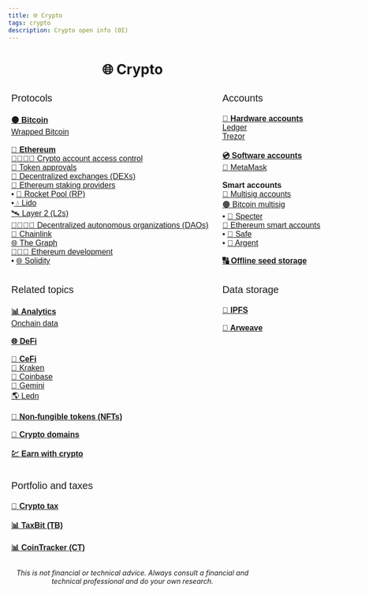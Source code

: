```yaml
---
title: 🌐 Crypto
tags: crypto
description: Crypto open info (OI)
---
```


<h1 style="text-align: center;">🌐 Crypto</h1>

<!-- Protocols and Accounts -->

<style type="text/css">
.tg  {border-collapse:collapse;border-spacing:0;}
.tg td{border-color:black;border-style:solid;border-width:1px;font-family:Arial, sans-serif;font-size:14px;
  overflow:hidden;padding:10px 5px;word-break:normal;}
.tg th{border-color:black;border-style:solid;border-width:1px;font-family:Arial, sans-serif;font-size:14px;
  font-weight:normal;overflow:hidden;padding:10px 5px;word-break:normal;}
.tg .tg-t0vf{border-color:#ffffff;font-size:100%;text-align:left;vertical-align:top}
.tg .tg-e5wj{border-color:#ffffff;font-size:20px;text-align:left;vertical-align:top}
</style>
<table class="tg" style="undefined;table-layout: fixed; width: 756px">
<colgroup>
<col style="width: 429px">
<col style="width: 327px">
</colgroup>
<thead>
  <tr>
    <th class="tg-e5wj">Protocols</th>
    <th class="tg-e5wj">Accounts</th>
  </tr>
</thead>
<tbody>
  <tr>
    <td class="tg-t0vf"><a href="https://docs.google.com/document/d/1XOdxtc2CQAOJJAbbIjWwhxwlymFc_GfTrw4GOrOWFeY/edit#heading=h.61c37c1ys81r" target="_blank" rel="noopener noreferrer"><span style="font-weight:bold">🟠 Bitcoin</span></a><br><a href="https://docs.google.com/document/d/1kmrppy6Zf_cKb6kNPIBN9YLP6ROYY5h6VL-FnCSPybE/edit#heading=h.ixnf8s214749" target="_blank" rel="noopener noreferrer">Wrapped Bitcoin</a><br><br><a href="https://docs.google.com/document/d/1pfGXa-DCOBQ6Ed7w1Q_XNaTtiUwuWRQSLgJ6vZ4v85I/edit#heading=h.mxo02mby3apr" target="_blank" rel="noopener noreferrer"><span style="font-weight:bold">🔷 Ethereum</span></a><br><a href="https://hackmd.io/@openinfo/crypto-access-control" target="_blank" rel="noopener noreferrer">🫱🏻‍🫲🏼 Crypto account access control</a><br><a href="https://docs.google.com/document/d/1uPMUppk7BZ5ZLmLx0ht0RPrneDTyiXKAfr2kV9YK_C4/edit" target="_blank" rel="noopener noreferrer">🚦 Token approvals</a><br><a href="https://docs.google.com/document/d/1vMpI2grJKnK9sS36S2e4O0rH0_m79soOPEAUt5T2DAg/edit#heading=h.v206s4c2zglh" target="_blank" rel="noopener noreferrer">🔹 Decentralized exchanges (DEXs)</a><br><a href="https://docs.google.com/document/u/0/d/1Pe3VinJoScxqMk4l2aAFk4FMUE_qEdLZMYfmqCnICuM/edit" target="_blank" rel="noopener noreferrer">🏦 Ethereum staking providers</a><br><span style="font-style:normal">• </span><a href="https://docs.google.com/document/d/1BJi0R1Ud6AH1dr-_Oy4pV5PjWX7u81-Qz4jBtLmG8Zw/edit#heading=h.f1gy0tusu7q" target="_blank" rel="noopener noreferrer">🚀 Rocket Pool (RP)</a><br><span style="font-style:normal">•</span><a href="https://docs.google.com/document/d/1qt1qVa9MfMaFCmAVEMOTvRg2caQJweo0X8BgbfQpLtk/edit#heading=h.35apdo3jedck" target="_blank" rel="noopener noreferrer"> 💧 Lido</a><br><a href="https://docs.google.com/document/d/1-p3-EO2xev0cWcJs4z4gzf5mXUQ1lyOmxI-JDyebS54/edit#heading=h.vh0mleuq6qjm" target="_blank" rel="noopener noreferrer">🛰️ Layer 2 (L2s)</a><br><a href="https://hackmd.io/@openinfo/daos" target="_blank" rel="noopener noreferrer">🫱🏻‍🫲🏾 Decentralized autonomous organizations (DAOs)</a><br><a href="https://docs.google.com/document/d/1uWd-_mGNKCY8jAyDLrRYP6-BFQVv5r4yIm9Bh_MKaug/edit#heading=h.r7xrfg9nz4ut" target="_blank" rel="noopener noreferrer">🔗 Chainlink</a><br><a href="https://docs.google.com/document/d/1KSf1VWvU1nK5vIPG7fIqn2q30L_qIathgqxteMdIqVY/edit#heading=h.s7dugc112q20" target="_blank" rel="noopener noreferrer">🌐 The Graph</a><br><a href="https://docs.google.com/document/d/1cxwnuZ0Jl8RfDquxTHivkt_utPiK3RvD_jcb_tpv6ic/edit#heading=h.v59ti8ar5fb2" target="_blank" rel="noopener noreferrer">👩🏻‍💻 Ethereum development</a><br>• <a href="https://docs.google.com/document/d/1dcDwvSnsXiGroFE72fx5AEJ865BeMJmYNOTwbqh5v2A/edit#heading=h.idivo1mjuina" target="_blank" rel="noopener noreferrer">🌐 Solidity</a></td>
    <td class="tg-t0vf"><a href="https://docs.google.com/document/d/1_E7RjMZAfkoNH7ZqF63p9ZUWpeKXzo9QC9L32K3raPs" target="_blank" rel="noopener noreferrer"><span style="font-weight:bold">🏦 Hardware accounts</span></a><br><a href="https://docs.google.com/document/d/17j_9Qpc2qB5dqYWTP20TAnqWHbmjx1NkPdgGDZo1M2Y/edit#heading=h.9jfodn40cp0d" target="_blank" rel="noopener noreferrer"><span style="font-weight:400;font-style:normal;text-decoration:underline">Ledger</span></a><br><a href="https://docs.google.com/document/d/1Gr9ogLVNu9f7CL852RUfy6iEtKSV29P3gsyT3VKuhus/edit#heading=h.mx9rykw2cg7i" target="_blank" rel="noopener noreferrer"><span style="font-weight:400;font-style:normal;text-decoration:underline">Trezor</span></a><br><br><a href="https://docs.google.com/document/d/11HKTi5Z3HTFrn7sejQckkkmreA3zzfKwhEQyOudnD8g/edit#heading=h.i6hgh1nbdhb4" target="_blank" rel="noopener noreferrer"><span style="font-weight:bold">💿 Software accounts</span></a><br><a href="https://docs.google.com/document/d/12SxCBnZ18YjKYg7f6xzlaqy4GyAS4nih8yrQXpmaoac" target="_blank" rel="noopener noreferrer">🦊 MetaMask</a><br><br><span style="font-weight:bold">Smart accounts</span><br><a href="https://docs.google.com/document/d/1NCq7kFC49DEgpzSWKfvTMLKT3RWtM7dR8MqCpe6GN54/edit#heading=h.efjur6lopkux" target="_blank" rel="noopener noreferrer">🔑 Multisig accounts</a><br><a href="https://docs.google.com/document/d/1k1Zv6dQqR0H2YYuhOWP7pp5-we3BNRsAnXNRC5Ze1ac/edit" target="_blank" rel="noopener noreferrer">🟠 Bitcoin multisig</a><br><span style="font-style:normal;text-decoration:none">• </span><a href="https://docs.google.com/document/u/0/d/1IT2dTWgQOKm51hDtaTuDRIkDWNf3W5e0x3EnNMn9Ya4/edit" target="_blank" rel="noopener noreferrer">👻 Specter</a><br><a href="https://docs.google.com/document/d/115I9AoCyctAnHOhBxiRXn2kgE-TDk2OfFvcT6vDvLEU/edit" target="_blank" rel="noopener noreferrer">🔷 Ethereum smart accounts</a><br><span style="font-style:normal;text-decoration:none">• </span><a href="http://hackmd.io/@safe/oi" target="_blank" rel="noopener noreferrer">🔰 Safe</a><br><span style="font-style:normal;text-decoration:none">• </span><a href="https://docs.google.com/document/d/1KQFLd714xjcur5LwatU1VTxrDM0doOAgD2N6dl0noKI/edit#heading=h.cltj3ndu311d" target="_blank" rel="noopener noreferrer">🔸 Argent</a><br><br><a href="https://docs.google.com/document/d/1CsJuA82508VA26QGsEJRWI9qzXvlW_ClhZJ2JwYYXQA/edit#heading=h.17yynpykxgk0" target="_blank" rel="noopener noreferrer"><span style="font-weight:bold">🔠 Offline seed storage</span></a></td>
  </tr>
</tbody>
</table>

<!-- Related topics and Data storage -->

<style type="text/css">
.tg  {border-collapse:collapse;border-spacing:0;}
.tg td{border-color:black;border-style:solid;border-width:1px;font-family:Arial, sans-serif;font-size:14px;
  overflow:hidden;padding:10px 5px;word-break:normal;}
.tg th{border-color:black;border-style:solid;border-width:1px;font-family:Arial, sans-serif;font-size:14px;
  font-weight:normal;overflow:hidden;padding:10px 5px;word-break:normal;}
.tg .tg-t0vf{border-color:#ffffff;font-size:100%;text-align:left;vertical-align:top}
.tg .tg-e5wj{border-color:#ffffff;font-size:20px;text-align:left;vertical-align:top}
</style>
<table class="tg" style="undefined;table-layout: fixed; width: 756px">
<colgroup>
<col style="width: 429px">
<col style="width: 327px">
</colgroup>
<thead>
  <tr>
    <th class="tg-e5wj">Related topics</th>
    <th class="tg-e5wj">Data storage</th>
  </tr>
</thead>
<tbody>
  <tr>
    <td class="tg-t0vf"><a href="https://docs.google.com/document/d/1rRiQ3odXKjBXE9KuH9tz51yaXRbuH-4vfHpkBU3fKAk/edit#heading=h.16av4fp09dc0" target="_blank" rel="noopener noreferrer"><span style="font-weight:bold">📊 Analytics</span></a><br><a href="https://docs.google.com/document/d/1lGLNo6CYkWg67dAXPFNtlt2UIazEibHVHwTvIdS38xg" target="_blank" rel="noopener noreferrer">Onchain data</a><br><br><a href="https://docs.google.com/document/d/17d_A-K2glM6mCZYUqCNxtWOcTaLklV_1VGZqNO7kfV8/edit#" target="_blank" rel="noopener noreferrer"><span style="font-weight:bold">🌐 DeFi</span></a><br><br><a href="https://docs.google.com/document/d/1uj3jY4LuaxnvEr_401AmAyUalCyG_MCHbbALDCfMB6c/edit#" target="_blank" rel="noopener noreferrer"><span style="font-weight:bold">🏦 CeFi</span></a><br><a href="https://docs.google.com/document/u/0/d/1D7zX409SGvdG83ez3E93rvj7kUl7PLTk5DcQxdRE5A8/edit" target="_blank" rel="noopener noreferrer">🐙 Kraken</a><br><a href="https://docs.google.com/document/d/15HSTakI8OVNcSUEoyU5aYD6z4iddElHi1BR1uVN9MvE/edit#" target="_blank" rel="noopener noreferrer">🔵 Coinbase</a><br><a href="https://docs.google.com/document/d/16vKmSyxYehN3n5JODHjhtWOnG7mYk0NjYBpoMYbLks8/edit?usp=sharing" target="_blank" rel="noopener noreferrer">🔵 Gemini</a><br><a href="https://docs.google.com/document/u/0/d/15INYxhpGTIXdabN2gofNG5_BJhu0RCxq6DbWvxIqdnQ/edit" target="_blank" rel="noopener noreferrer">🌎 Ledn</a><br><br><a href="https://docs.google.com/document/u/0/d/1XKFckibLBvU-vgGx1AtAgB8qzPGcjUgxWaidTlMr5H0/edit" target="_blank" rel="noopener noreferrer"><span style="font-weight:bold">👾 Non-fungible tokens (NFTs)</span></a><br><br><a href="https://docs.google.com/document/d/1BTX9aYyCZQxVh45FMJr_PjwuLhYI57v9j_gfARC8U2U" target="_blank" rel="noopener noreferrer"><span style="font-weight:bold">🔗 Crypto domains</span></a><br><br><a href="https://docs.google.com/document/d/1u3bvuePSdp_OdiO35RSMkbvB9gMoAV0VZ6LGzp9gvms/edit#heading=h.x54ls54troyt" target="_blank" rel="noopener noreferrer"><span style="font-weight:bold">💹 Earn with crypto</span></a></td>
    <td class="tg-t0vf"><a href="https://docs.google.com/document/u/0/d/1BEauu3Ohyf8IAjrRgos7qOUYw17Q-5LjMdLq72BY0ck/edit" target="_blank" rel="noopener noreferrer"><span style="font-weight:bold">🌌 IPFS</span></a><br><br><a href="https://hackmd.io/@openinfo/arweave" target="_blank" rel="noopener noreferrer"><span style="font-weight:bold">🐘 Arweave</span></a></td>
  </tr>
</tbody>
</table>

<!-- Portfolio and taxes -->

<style type="text/css">
.tg  {border-collapse:collapse;border-spacing:0;}
.tg td{border-color:black;border-style:solid;border-width:1px;font-family:Arial, sans-serif;font-size:14px;
  overflow:hidden;padding:10px 5px;word-break:normal;}
.tg th{border-color:black;border-style:solid;border-width:1px;font-family:Arial, sans-serif;font-size:14px;
  font-weight:normal;overflow:hidden;padding:10px 5px;word-break:normal;}
.tg .tg-t0vf{border-color:#ffffff;font-size:100%;text-align:left;vertical-align:top}
.tg .tg-e5wj{border-color:#ffffff;font-size:20px;text-align:left;vertical-align:top}
</style>
<table class="tg" style="undefined;table-layout: fixed; width: 756px">
<colgroup>
<col style="width: 429px">
<col style="width: 327px">
</colgroup>
<thead>
  <tr>
    <th class="tg-e5wj">Portfolio and taxes</th>
    <th class="tg-e5wj"></th>
  </tr>
</thead>
<tbody>
  <tr>
    <td class="tg-t0vf"><a href="https://docs.google.com/document/d/1e03I6kGgzDaOksqqvCRrG7oIpEFVTZ8avtC5_a9XWzo/edit#heading=h.8jhet6s86aq6" target="_blank" rel="noopener noreferrer"><span style="font-weight:bold">💸 Crypto tax</span></a><br><br><a href="https://docs.google.com/document/d/1B7bKyvEQ1KFT-yOzHgS8nzMcIg1Ec5BNpaToDR2OTVg/edit#heading=h.n7hrx3498vgq" target="_blank" rel="noopener noreferrer"><span style="font-weight:bold">📊 TaxBit (TB)</span></a><br><br><a href="https://docs.google.com/document/d/1D_OK9TE_kJRHRp7Svfm8a9bhUZICs-9rOrbczo2AwGM/edit#heading=h.r3y3hf58tvcs" target="_blank" rel="noopener noreferrer"><span style="font-weight:bold">📊 CoinTracker (CT)</span></a></td>
    <td class="tg-t0vf"></td>
  </tr>
</tbody>
</table>

<p style="text-align: center; font-style: italic">This is not financial or technical advice. Always consult a financial and technical professional and do your own research.</p>